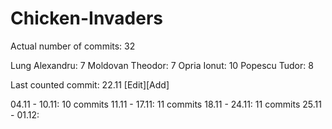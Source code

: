 # Chicken-Invaders

Actual number of commits: 32

Lung Alexandru:     7
Moldovan Theodor:   7
Opria Ionut:        10
Popescu Tudor:      8

Last counted commit: 22.11 [Edit][Add]

04.11 - 10.11: 10 commits
11.11 - 17.11: 11 commits
18.11 - 24.11: 11 commits
25.11 - 01.12:
